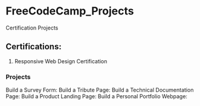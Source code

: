 # FreeCodeCamp_Projects
Certification Projects

## Certifications:
1. Responsive Web Design Certification

### Projects
Build a Survey Form:
Build a Tribute Page:
Build a Technical Documentation Page:
Build a Product Landing Page:
Build a Personal Portfolio Webpage:
